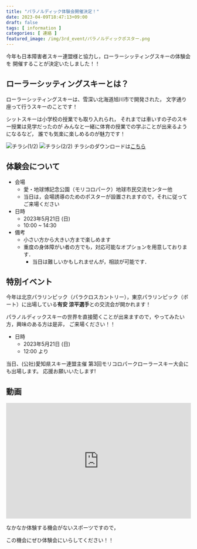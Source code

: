 ```yaml
---
title: "パラノルディック体験会開催決定！"
date: 2023-04-09T18:47:13+09:00
draft: false
tags: [ information ]
categories: [ 連絡 ]
featured_image: /img/3rd_event/パラノルディックポスター.png
---
```


今年も日本障害者スキー連盟様と協力し，ローラーシッティングスキーの体験会を
開催することが決定いたしました！！

## ローラーシッティングスキーとは？
ローラーシッティングスキーは、雪深い北海道旭川市で開発された，
文字通り座って行うスキーのことです！

シットスキーは小学校の授業でも取り入れられ，
それまでは車いすの子のスキー授業は見学だったのが
みんなと一緒に体育の授業での学ぶことが出来るようになるなど，
誰でも気楽に楽しめるのが魅力です！

![チラシ(1/2)](/img/3rd_event/パラノルディックポスター.png)
![チラシ(2/2)](/img/3rd_event/パラノルディックポスター2.png)
チラシのダウンロードは[こちら](https://drive.google.com/uc?export=download&id=1aq-7HTxbOW4Ba9AObRms-ByeUO0asQMm "ダウンロード (Google Drive)")


## 体験会について
- 会場
    - 愛・地球博記念公園（モリコロパーク）地球市民交流センター他
    - 当日は，会場誘導のためのポスターが設置されますので，それに従ってご来場ください
- 日時
    - 2023年5月21日 (日)
    - 10:00 ~ 14:30
- 備考
    - 小さい方から大きい方まで楽しめます
    - 重度の身体障がい者の方でも，対応可能なオプションを用意しております．
        - 当日は難しいかもしれませんが，相談が可能です．

## 特別イベント

今年は北京パラリンピック（パラクロスカントリー），東京パラリンピック（ボート）に出場している**有安 涼平選手**との交流会が開かれます！

パラノルディックスキーの世界を直接聞くことが出来ますので，やってみたい方，興味のある方は是非，
ご来場ください！！

- 日時
    - 2023年5月21日 (日)
    - 12:00 より

当日、(公社)愛知県スキー連盟主催 第3回モリコロパークローラースキー大会にも出場します。
応援お願いいたします!

## 動画
<div class="cf ph3 ph5-l pv3 pv4-l f4 tc-l measure-wide lh-copy center">
    <iframe width="100%" height="315" src="https://www.youtube.com/embed/I8MAywPJSTU" title="YouTube video player" frameborder="0" allow="accelerometer; autoplay; clipboard-write; encrypted-media; gyroscope; picture-in-picture" allowfullscreen></iframe>
</div>


なかなか体験する機会がないスポーツですので，

この機会にぜひ体験会にいらしてください！！
